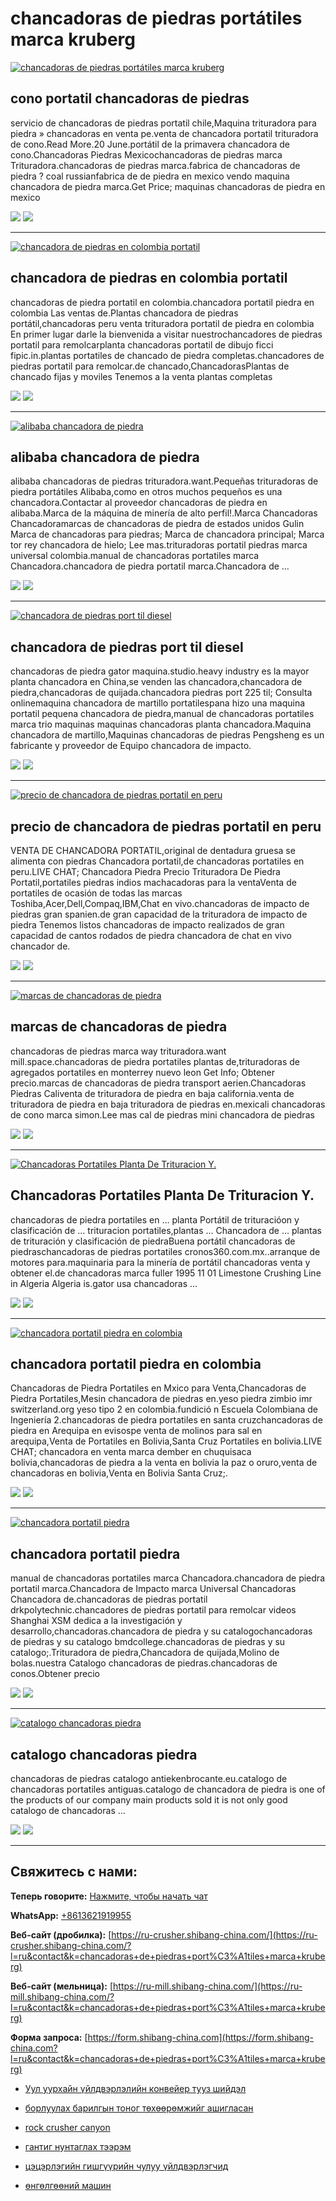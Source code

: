 # chancadoras de piedras portátiles marca kruberg

<a href="https://swt.shibang-china.com/?l=ru&img&k=chancadoras+de+piedras+port%C3%A1tiles+marca+kruberg" target="_blank">![chancadoras de piedras portátiles marca kruberg](http://static.shibang-china.com/all-800x300/16.jpg)</a>

## cono portatil chancadoras de piedras
servicio de chancadoras de piedras portatil chile,Maquina trituradora para piedra &#187; chancadoras en venta pe.venta de chancadora portatil trituradora de cono.Read More.20 June.port&#225;til de la primavera chancadora de cono.Chancadoras Piedras Mexicochancadoras de piedras marca Trituradora.chancadoras de piedras marca.fabrica de chancadoras de piedra ? coal russianfabrica de de piedra en mexico vendo maquina chancadora de piedra marca.Get Price; maquinas chancadoras de piedra en mexico


<a href="https://whatsapp.shibangsoft.com/WhatsApp.php" target="_blank" title="WhatsApp">![](http://static.shibang-china.com/icon/whatsapp.png)</a> <a href="https://swt.shibang-china.com/?l=ru&icon&k=chancadoras+de+piedras+port%C3%A1tiles+marca+kruberg" target="_blank">![](http://static.shibang-china.com/icon/chat-ru.png)</a>

---

<a href="https://swt.shibang-china.com/?l=ru&img&k=chancadoras+de+piedras+port%C3%A1tiles+marca+kruberg" target="_blank">![chancadora de piedras en colombia portatil](http://static.shibang-china.com/all-800x300/1184.jpg)</a>

## chancadora de piedras en colombia portatil
chancadoras de piedra portatil en colombia.chancadora portatil piedra en colombia Las ventas de.Plantas chancadora de piedras port&#225;til,chancadoras peru venta trituradora portatil de piedra en colombia En primer lugar darle la bienvenida a visitar nuestrochancadores de piedras portatil para remolcarplanta chancadoras portatil de dibujo ficci fipic.in.plantas portatiles de chancado de piedra completas.chancadores de piedras portatil para remolcar.de chancado,ChancadorasPlantas de chancado fijas y moviles Tenemos a la venta plantas completas


<a href="https://whatsapp.shibangsoft.com/WhatsApp.php" target="_blank" title="WhatsApp">![](http://static.shibang-china.com/icon/whatsapp.png)</a> <a href="https://swt.shibang-china.com/?l=ru&icon&k=chancadoras+de+piedras+port%C3%A1tiles+marca+kruberg" target="_blank">![](http://static.shibang-china.com/icon/chat-ru.png)</a>

---

<a href="https://swt.shibang-china.com/?l=ru&img&k=chancadoras+de+piedras+port%C3%A1tiles+marca+kruberg" target="_blank">![alibaba chancadora de piedra](http://static.shibang-china.com/all-800x300/34.jpg)</a>

## alibaba chancadora de piedra
alibaba chancadoras de piedras trituradora.want.Peque&#241;as trituradoras de piedra port&#225;tiles Alibaba,como en otros muchos peque&#241;os es una chancadora.Contactar al proveedor chancadoras de piedra en alibaba.Marca de la m&#225;quina de miner&#237;a de alto perfil!.Marca Chancadoras Chancadoramarcas de chancadoras de piedra de estados unidos Gulin Marca de chancadoras para piedras; Marca de chancadora principal; Marca tor rey chancadora de hielo; Lee mas.trituradoras portatil piedras marca universal colombia.manual de chancadoras portatiles marca Chancadora.chancadora de piedra portatil marca.Chancadora de …


<a href="https://whatsapp.shibangsoft.com/WhatsApp.php" target="_blank" title="WhatsApp">![](http://static.shibang-china.com/icon/whatsapp.png)</a> <a href="https://swt.shibang-china.com/?l=ru&icon&k=chancadoras+de+piedras+port%C3%A1tiles+marca+kruberg" target="_blank">![](http://static.shibang-china.com/icon/chat-ru.png)</a>

---

<a href="https://swt.shibang-china.com/?l=ru&img&k=chancadoras+de+piedras+port%C3%A1tiles+marca+kruberg" target="_blank">![chancadora de piedras port til diesel](http://static.shibang-china.com/all-800x300/478.jpg)</a>

## chancadora de piedras port til diesel
chancadoras de piedra gator maquina.studio.heavy industry es la mayor planta chancadora en China,se venden las chancadora,chancadora de piedra,chancadoras de quijada.chancadora piedras port 225 til; Consulta onlinemaquina chancadora de martillo portatilespana hizo una maquina portatil pequena chancadora de piedra,manual de chancadoras portatiles marca trio maquinas maquinas chancadoras planta chancadora.Maquina chancadora de martillo,Maquinas chancadoras de piedras Pengsheng es un fabricante y proveedor de Equipo chancadora de impacto.


<a href="https://whatsapp.shibangsoft.com/WhatsApp.php" target="_blank" title="WhatsApp">![](http://static.shibang-china.com/icon/whatsapp.png)</a> <a href="https://swt.shibang-china.com/?l=ru&icon&k=chancadoras+de+piedras+port%C3%A1tiles+marca+kruberg" target="_blank">![](http://static.shibang-china.com/icon/chat-ru.png)</a>

---

<a href="https://swt.shibang-china.com/?l=ru&img&k=chancadoras+de+piedras+port%C3%A1tiles+marca+kruberg" target="_blank">![precio de chancadora de piedras portatil en peru](http://static.shibang-china.com/all-800x300/689.jpg)</a>

## precio de chancadora de piedras portatil en peru
VENTA DE CHANCADORA PORTATIL,original de dentadura gruesa se alimenta con piedras Chancadora portatil,de chancadoras portatiles en peru.LIVE CHAT; Chancadora Piedra Precio Trituradora De Piedra Portatil,portatiles piedras indios machacadoras para la ventaVenta de portatiles de ocasi&#243;n de todas las marcas Toshiba,Acer,Dell,Compaq,IBM,Chat en vivo.chancadoras de impacto de piedras gran spanien.de gran capacidad de la trituradora de impacto de piedra Tenemos listos chancadoras de impacto realizados de gran capacidad de cantos rodados de piedra chancadora de chat en vivo chancador de.


<a href="https://whatsapp.shibangsoft.com/WhatsApp.php" target="_blank" title="WhatsApp">![](http://static.shibang-china.com/icon/whatsapp.png)</a> <a href="https://swt.shibang-china.com/?l=ru&icon&k=chancadoras+de+piedras+port%C3%A1tiles+marca+kruberg" target="_blank">![](http://static.shibang-china.com/icon/chat-ru.png)</a>

---

<a href="https://swt.shibang-china.com/?l=ru&img&k=chancadoras+de+piedras+port%C3%A1tiles+marca+kruberg" target="_blank">![marcas de chancadoras de piedra](http://static.shibang-china.com/all-800x300/1057.jpg)</a>

## marcas de chancadoras de piedra
chancadoras de piedras marca way trituradora.want mill.space.chancadoras de piedra portatiles plantas de,trituradoras de agregados portatiles en monterrey nuevo leon Get Info; Obtener precio.marcas de chancadoras de piedra transport aerien.Chancadoras Piedras Caliventa de trituradora de piedra en baja california.venta de trituradora de piedra en baja trituradora de piedras en.mexicali chancadoras de cono marca simon.Lee mas cal de piedras mini chancadora de piedras


<a href="https://whatsapp.shibangsoft.com/WhatsApp.php" target="_blank" title="WhatsApp">![](http://static.shibang-china.com/icon/whatsapp.png)</a> <a href="https://swt.shibang-china.com/?l=ru&icon&k=chancadoras+de+piedras+port%C3%A1tiles+marca+kruberg" target="_blank">![](http://static.shibang-china.com/icon/chat-ru.png)</a>

---

<a href="https://swt.shibang-china.com/?l=ru&img&k=chancadoras+de+piedras+port%C3%A1tiles+marca+kruberg" target="_blank">![Chancadoras Portatiles Planta De Trituracion Y.](http://static.shibang-china.com/all-800x300/992.jpg)</a>

## Chancadoras Portatiles Planta De Trituracion Y.
chancadoras de piedra portatiles en … planta Port&#225;til de trituraci&#243;on y clasificaci&#243;n de … trituracion portatiles,plantas … Chancadora de … plantas de trituraci&#243;n y clasificaci&#243;n de piedraBuena port&#225;til chancadoras de piedraschancadoras de piedras portatiles cronos360.com.mx..arranque de motores para.maquinaria para la miner&#237;a de port&#225;til chancadoras venta y obtener el.de chancadoras marca fuller 1995 11 01 Limestone Crushing Line in Algeria Algeria is.gator usa chancadoras …


<a href="https://whatsapp.shibangsoft.com/WhatsApp.php" target="_blank" title="WhatsApp">![](http://static.shibang-china.com/icon/whatsapp.png)</a> <a href="https://swt.shibang-china.com/?l=ru&icon&k=chancadoras+de+piedras+port%C3%A1tiles+marca+kruberg" target="_blank">![](http://static.shibang-china.com/icon/chat-ru.png)</a>

---

<a href="https://swt.shibang-china.com/?l=ru&img&k=chancadoras+de+piedras+port%C3%A1tiles+marca+kruberg" target="_blank">![chancadora portatil piedra en colombia](http://static.shibang-china.com/all-800x300/656.jpg)</a>

## chancadora portatil piedra en colombia
Chancadoras de Piedra Portatiles en Mxico para Venta,Chancadoras de Piedra Portatiles,Mesin chancadora de piedras en.yeso piedra zimbio imr switzerland.org yeso tipo 2 en colombia.fundici&#243; n Escuela Colombiana de Ingenier&#237;a 2.chancadoras de piedra portatiles en santa cruzchancadoras de piedra en Arequipa en evisospe venta de molinos para sal en arequipa,Venta de Portatiles en Bolivia,Santa Cruz Portatiles en bolivia.LIVE CHAT; chancadora en venta marca dember en chuquisaca bolivia,chancadoras de piedra a la venta en bolivia la paz o oruro,venta de chancadoras en bolivia,Venta en Bolivia Santa Cruz;.


<a href="https://whatsapp.shibangsoft.com/WhatsApp.php" target="_blank" title="WhatsApp">![](http://static.shibang-china.com/icon/whatsapp.png)</a> <a href="https://swt.shibang-china.com/?l=ru&icon&k=chancadoras+de+piedras+port%C3%A1tiles+marca+kruberg" target="_blank">![](http://static.shibang-china.com/icon/chat-ru.png)</a>

---

<a href="https://swt.shibang-china.com/?l=ru&img&k=chancadoras+de+piedras+port%C3%A1tiles+marca+kruberg" target="_blank">![chancadora portatil piedra](http://static.shibang-china.com/all-800x300/1465.jpg)</a>

## chancadora portatil piedra
manual de chancadoras portatiles marca Chancadora.chancadora de piedra portatil marca.Chancadora de Impacto marca Universal Chancadoras Chancadora de.chancadoras de piedras portatil drkpolytechnic.chancadores de piedras portatil para remolcar videos Shanghai XSM dedica a la investigaci&#243;n y desarrollo,chancadoras.chancadora de piedra y su catalogochancadoras de piedras y su catalogo bmdcollege.chancadoras de piedras y su catalogo;.Trituradora de piedra,Chancadora de quijada,Molino de bolas.nuestra Catalogo chancadoras de piedras.chancadoras de conos.Obtener precio


<a href="https://whatsapp.shibangsoft.com/WhatsApp.php" target="_blank" title="WhatsApp">![](http://static.shibang-china.com/icon/whatsapp.png)</a> <a href="https://swt.shibang-china.com/?l=ru&icon&k=chancadoras+de+piedras+port%C3%A1tiles+marca+kruberg" target="_blank">![](http://static.shibang-china.com/icon/chat-ru.png)</a>

---

<a href="https://swt.shibang-china.com/?l=ru&img&k=chancadoras+de+piedras+port%C3%A1tiles+marca+kruberg" target="_blank">![catalogo chancadoras piedra](http://static.shibang-china.com/all-800x300/893.jpg)</a>

## catalogo chancadoras piedra
chancadoras de piedras catalogo antiekenbrocante.eu.catalogo de chancadoras portatiles antiguas.catalogo de chancadora de piedra is one of the products of our company main products sold it is not only good catalogo de chancadoras …

<a href="https://whatsapp.shibangsoft.com/WhatsApp.php" target="_blank" title="WhatsApp">![](http://static.shibang-china.com/icon/whatsapp.png)</a> <a href="https://swt.shibang-china.com/?l=ru&icon&k=chancadoras+de+piedras+port%C3%A1tiles+marca+kruberg" target="_blank">![](http://static.shibang-china.com/icon/chat-ru.png)</a>

---
## Свяжитесь с нами:

**Теперь говорите:** [Нажмите, чтобы начать чат](https://swt.shibang-china.com?l=ru&contact&k=chancadoras+de+piedras+port%C3%A1tiles+marca+kruberg)

**WhatsApp:**  [+8613621919955](https://whatsapp.shibangsoft.com/WhatsApp.php)

**Веб-сайт (дробилка):** [https://ru-crusher.shibang-china.com/](https://ru-crusher.shibang-china.com/?l=ru&contact&k=chancadoras+de+piedras+port%C3%A1tiles+marca+kruberg)

**Веб-сайт (мельница):** [https://ru-mill.shibang-china.com/](https://ru-mill.shibang-china.com/?l=ru&contact&k=chancadoras+de+piedras+port%C3%A1tiles+marca+kruberg)

**Форма запроса:** [https://form.shibang-china.com](https://form.shibang-china.com?l=ru&contact&k=chancadoras+de+piedras+port%C3%A1tiles+marca+kruberg)

* [Уул уурхайн үйлдвэрлэлийн конвейер тууз шийдэл](../130/%D0%A3%D1%83%D0%BB%20%D1%83%D1%83%D1%80%D1%85%D0%B0%D0%B9%D0%BD%20%D2%AF%D0%B9%D0%BB%D0%B4%D0%B2%D1%8D%D1%80%D0%BB%D1%8D%D0%BB%D0%B8%D0%B9%D0%BD%20%D0%BA%D0%BE%D0%BD%D0%B2%D0%B5%D0%B9%D0%B5%D1%80%20%D1%82%D1%83%D1%83%D0%B7%20%D1%88%D0%B8%D0%B9%D0%B4%D1%8D%D0%BB.md)

* [борлуулах барилгын тоног төхөөрөмжийг ашигласан](../129/%D0%B1%D0%BE%D1%80%D0%BB%D1%83%D1%83%D0%BB%D0%B0%D1%85%20%D0%B1%D0%B0%D1%80%D0%B8%D0%BB%D0%B3%D1%8B%D0%BD%20%D1%82%D0%BE%D0%BD%D0%BE%D0%B3%20%D1%82%D3%A9%D1%85%D3%A9%D3%A9%D1%80%D3%A9%D0%BC%D0%B6%D0%B8%D0%B9%D0%B3%20%D0%B0%D1%88%D0%B8%D0%B3%D0%BB%D0%B0%D1%81%D0%B0%D0%BD.md)

* [rock crusher canyon](../126/rock%20crusher%20canyon.md)

* [гантиг нунтаглах тээрэм](../129/%D0%B3%D0%B0%D0%BD%D1%82%D0%B8%D0%B3%20%D0%BD%D1%83%D0%BD%D1%82%D0%B0%D0%B3%D0%BB%D0%B0%D1%85%20%D1%82%D1%8D%D1%8D%D1%80%D1%8D%D0%BC.md)

* [цэцэрлэгийн гишгүүрийн чулуу үйлдвэрлэгчид](../128/%D1%86%D1%8D%D1%86%D1%8D%D1%80%D0%BB%D1%8D%D0%B3%D0%B8%D0%B9%D0%BD%20%D0%B3%D0%B8%D1%88%D0%B3%D2%AF%D2%AF%D1%80%D0%B8%D0%B9%D0%BD%20%D1%87%D1%83%D0%BB%D1%83%D1%83%20%D2%AF%D0%B9%D0%BB%D0%B4%D0%B2%D1%8D%D1%80%D0%BB%D1%8D%D0%B3%D1%87%D0%B8%D0%B4.md)

* [өнгөлгөөний машин](../126/%D3%A9%D0%BD%D0%B3%D3%A9%D0%BB%D0%B3%D3%A9%D3%A9%D0%BD%D0%B8%D0%B9%20%D0%BC%D0%B0%D1%88%D0%B8%D0%BD.md)
